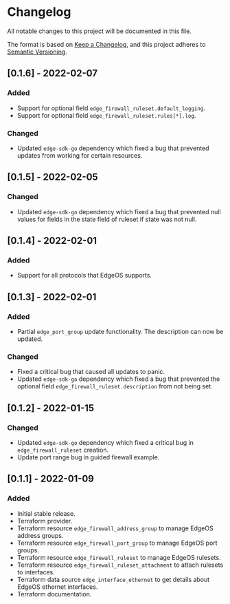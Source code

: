 # Changelog
All notable changes to this project will be documented in this file.

The format is based on [Keep a Changelog](https://keepachangelog.com/en/1.0.0/),
and this project adheres to [Semantic Versioning](https://semver.org/spec/v2.0.0.html).

## [0.1.6] - 2022-02-07
### Added
- Support for optional field `edge_firewall_ruleset.default_logging`.
- Support for optional field `edge_firewall_ruleset.rules[*].log`.
### Changed
- Updated `edge-sdk-go` dependency which fixed a bug that prevented updates from working for certain resources.

## [0.1.5] - 2022-02-05
### Changed
- Updated `edge-sdk-go` dependency which fixed a bug that prevented null values for fields in the state field of ruleset if state was not null.

## [0.1.4] - 2022-02-01
### Added
- Support for all protocols that EdgeOS supports.

## [0.1.3] - 2022-02-01
### Added
- Partial `edge_port_group` update functionality. The description can now be updated.
### Changed
- Fixed a critical bug that caused all updates to panic.
- Updated `edge-sdk-go` dependency which fixed a bug that prevented the optional field `edge_firewall_ruleset.description` from not being set.

## [0.1.2] - 2022-01-15
### Changed
- Updated `edge-sdk-go` dependency which fixed a critical bug in `edge_firewall_ruleset` creation.
- Update port range bug in guided firewall example.

## [0.1.1] - 2022-01-09
### Added
- Initial stable release.
- Terraform provider.
- Terraform resource `edge_firewall_address_group` to manage EdgeOS address groups.
- Terraform resource `edge_firewall_port_group` to manage EdgeOS port groups.
- Terraform resource `edge_firewall_ruleset` to manage EdgeOS rulesets.
- Terraform resource `edge_firewall_ruleset_attachment` to attach rulesets to interfaces.
- Terraform data source `edge_interface_ethernet` to get details about EdgeOS ethernet interfaces.
- Terraform documentation.
